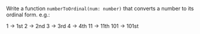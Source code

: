 Write a function `numberToOrdinal(num: number)` that converts a number to its
ordinal form. e.g.:

1 -> 1st
2 -> 2nd
3 -> 3rd
4 -> 4th
11 -> 11th
101 -> 101st
